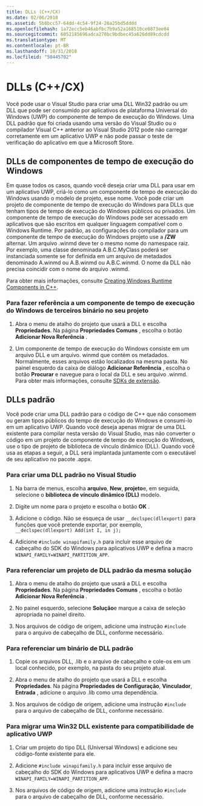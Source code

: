 ```yaml
---
title: DLLs (C++/CX)
ms.date: 02/06/2018
ms.assetid: 5b8bcc57-64dd-4c54-9f24-26a25bd5dddd
ms.openlocfilehash: 1a72ecc5eb46abfbc7b9a52a168510ce0873ee04
ms.sourcegitcommit: 6052185696adca270bc9bdbec45a626dd89cdcdd
ms.translationtype: MT
ms.contentlocale: pt-BR
ms.lasthandoff: 10/31/2018
ms.locfileid: "50445702"
---
```

# <a name="dlls-ccx"></a>DLLs (C++/CX)

Você pode usar o Visual Studio para criar uma DLL Win32 padrão ou um DLL que pode ser consumido por aplicativos de plataforma Universal do Windows (UWP) do componente de tempo de execução do Windows. Uma DLL padrão que foi criada usando uma versão do Visual Studio ou o compilador Visual C++ anterior ao Visual Studio 2012 pode não carregar corretamente em um aplicativo UWP e não pode passar o teste de verificação do aplicativo em que a Microsoft Store.

## <a name="windows-runtime-component-dlls"></a>DLLs de componentes de tempo de execução do Windows

Em quase todos os casos, quando você deseja criar uma DLL para usar em um aplicativo UWP, criá-lo como um componente de tempo de execução do Windows usando o modelo de projeto, esse nome. Você pode criar um projeto de componente de tempo de execução do Windows para DLLs que tenham tipos de tempo de execução do Windows públicos ou privados. Um componente de tempo de execução do Windows pode ser acessado em aplicativos que são escritos em qualquer linguagem compatível com o Windows Runtime. Por padrão, as configurações do compilador para um componente de tempo de execução do Windows projeto use a **/ZW** alternar. Um arquivo .winmd deve ter o mesmo nome do namespace raiz. Por exemplo, uma classe denominada A.B.C.MyClass poderá ser instanciada somente se for definida em um arquivo de metadados denominado A.winmd ou A.B.winmd ou A.B.C.winmd. O nome da DLL não precisa coincidir com o nome do arquivo .winmd.

Para obter mais informações, consulte [Creating Windows Runtime Components in C++](/windows/uwp/winrt-components/creating-windows-runtime-components-in-cpp).

### <a name="to-reference-a-third-party-windows-runtime-component-binary-in-your-project"></a>Para fazer referência a um componente de tempo de execução do Windows de terceiros binário no seu projeto

1. Abra o menu de atalho do projeto que usará a DLL e escolha **Propriedades**. Na página **Propriedades Comuns** , escolha o botão **Adicionar Nova Referência** .

1. Um componente de tempo de execução do Windows consiste em um arquivo DLL e um arquivo. winmd que contém os metadados. Normalmente, esses arquivos estão localizados na mesma pasta. No painel esquerdo da caixa de diálogo **Adicionar Referência** , escolha o botão **Procurar** e navegue para o local da DLL e seu arquivo .winmd. Para obter mais informações, consulte [SDKs de extensão](/visualstudio/extensibility/creating-a-software-development-kit#ExtensionSDKs).

## <a name="standard-dlls"></a>DLLs padrão

Você pode criar uma DLL padrão para o código de C++ que não consomem ou geram tipos públicos do tempo de execução do Windows e consumi-lo em um aplicativo UWP. Quando você deseja apenas migrar de uma DLL existente para compilar nesta versão do Visual Studio, mas não converter o código em um projeto de componente de tempo de execução do Windows, use o tipo de projeto de biblioteca de vínculo dinâmico (DLL). Quando você usa as etapas a seguir, a DLL será implantada juntamente com o executável de seu aplicativo no pacote .appx.

### <a name="to-create-a-standard-dll-in-visual-studio"></a>Para criar uma DLL padrão no Visual Studio

1. Na barra de menus, escolha **arquivo**, **New**, **projeto**e, em seguida, selecione o **biblioteca de vínculo dinâmico (DLL)** modelo.

1. Digite um nome para o projeto e escolha o botão **OK** .

1. Adicione o código. Não se esqueça de usar `__declspec(dllexport)` para funções que você pretende exportar, por exemplo, `__declspec(dllexport) Add(int I, in j);`

1. Adicione `#include winapifamily.h` para incluir esse arquivo de cabeçalho do SDK do Windows para aplicativos UWP e defina a macro `WINAPI_FAMILY=WINAPI_PARTITION_APP`.

### <a name="to-reference-a-standard-dll-project-from-the-same-solution"></a>Para referenciar um projeto de DLL padrão da mesma solução

1. Abra o menu de atalho do projeto que usará a DLL e escolha **Propriedades**. Na página **Propriedades Comuns** , escolha o botão **Adicionar Nova Referência** .

1. No painel esquerdo, selecione **Solução**e marque a caixa de seleção apropriada no painel direito.

1. Nos arquivos de código de origem, adicione uma instrução `#include` para o arquivo de cabeçalho de DLL, conforme necessário.

### <a name="to-reference-a-standard-dll-binary"></a>Para referenciar um binário de DLL padrão

1. Copie os arquivos DLL, .lib e o arquivo de cabeçalho e cole-os em um local conhecido, por exemplo, na pasta do seu projeto atual.

1. Abra o menu de atalho do projeto que usará a DLL e escolha **Propriedades**. Na página **Propriedades de Configuração**, **Vinculador**, **Entrada** , adicione o arquivo .lib como uma dependência.

1. Nos arquivos de código de origem, adicione uma instrução `#include` para o arquivo de cabeçalho de DLL, conforme necessário.

### <a name="to-migrate-an-existing-win32-dll-for-uwp-app-compatibility"></a>Para migrar uma Win32 DLL existente para compatibilidade de aplicativo UWP

1. Criar um projeto do tipo DLL (Universal Windows) e adicione seu código-fonte existente para ele.

1. Adicione `#include winapifamily.h` para incluir esse arquivo de cabeçalho do SDK do Windows para aplicativos UWP e defina a macro `WINAPI_FAMILY=WINAPI_PARTITION_APP`.

1. Nos arquivos de código de origem, adicione uma instrução `#include` para o arquivo de cabeçalho de DLL, conforme necessário.
